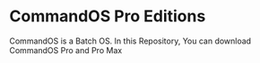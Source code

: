 # CommandOS Pro Editions
CommandOS is a Batch OS. In this Repository, You can download CommandOS Pro and Pro Max
